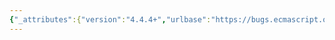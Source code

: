 ```yaml
---
{"_attributes":{"version":"4.4.4+","urlbase":"https://bugs.ecmascript.org/","maintainer":"dherman@mozilla.com"},"bug":{"bug_id":4403,"creation_ts":"2015-06-19 11:57:00 -0700","short_desc":"20.1.3.3: large vertical gap","delta_ts":"2015-07-27 10:18:57 -0700","product":"ECMA-262 Edition 6","component":"editorial issues","version":"unspecified","rep_platform":"All","op_sys":"All","bug_status":"RESOLVED","resolution":"FIXED","priority":"Normal","bug_severity":"minor","everconfirmed":true,"reporter":{"uid":"jmdyck","name":"Michael Dyck"},"assigned_to":{"uid":"allen","name":"Allen Wirfs-Brock"},"long_desc":[{"commentid":14514,"comment_count":0,"who":{"uid":"jmdyck","name":"Michael Dyck"},"bug_when":"2015-06-19 11:57:47 -0700","thetext":"In 20.1.3.3 \"Number.prototype.toFixed ( fractionDigits )\",\nin Note 2,\nthere's a gap between the second and third lines\nthat probably shouldn't be so big."},{"commentid":14515,"comment_count":1,"who":{"uid":"jmdyck","name":"Michael Dyck"},"bug_when":"2015-06-19 12:07:03 -0700","thetext":"Also, in the same note,\nthe last right-paren is in the sans-serif font,\nshould be in the monospace-bold font."},{"commentid":14575,"comment_count":2,"who":{"uid":"allen","name":"Allen Wirfs-Brock"},"bug_when":"2015-07-27 10:18:57 -0700","thetext":"corrected in final (June 21, 2015) Ecma distribution update"}]}}
---
```

